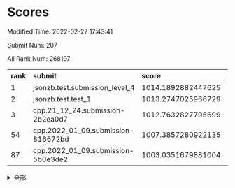 # Scores

Modified Time: 2022-02-27 17:43:41

Submit Num: 207

All Rank Num: 268197

| rank |               submit               |       score        |       sigma        | pk_num |
| :--- | :--------------------------------- | :----------------- | :----------------- | :----- |
| 1    | jsonzb.test.submission_level_4     | 1014.1892882447625 | 0.8346900998491072 | 5184   |
| 2    | jsonzb.test.test_1                 | 1013.2747025966729 | 0.795757284670914  | 5183   |
| 3    | cpp.21_12_24.submission-2b2ea0d7   | 1012.7632827795699 | 0.8049804072658694 | 5184   |
| 54   | cpp.2022_01_09.submission-816672bd | 1007.3857280922135 | 0.7318691743304975 | 5178   |
| 87   | cpp.2022_01_09.submission-5b0e3de2 | 1003.0351679881004 | 0.7141874910237008 | 5180   |


<details>
<summary>全部</summary>

| rank |                 submit                 |       score        |       sigma        | pk_num |
| :--- | :------------------------------------- | :----------------- | :----------------- | :----- |
| 1    | jsonzb.test.submission_level_4         | 1014.1892882447625 | 0.8346900998491072 | 5184   |
| 2    | jsonzb.test.test_1                     | 1013.2747025966729 | 0.795757284670914  | 5183   |
| 3    | cpp.21_12_24.submission-2b2ea0d7       | 1012.7632827795699 | 0.8049804072658694 | 5184   |
| 4    | gobigger.level_3.submission_level_3_38 | 1012.1128121322697 | 0.7725216365417414 | 5180   |
| 5    | gobigger.level_3.submission_level_3_5  | 1011.4277667923694 | 0.7930329330102659 | 5180   |
| 6    | gobigger.level_3.submission_level_3_34 | 1011.1552628385184 | 0.744266367781084  | 5182   |
| 7    | gobigger.level_3.submission_level_3_19 | 1011.0539976942669 | 0.7703195314944302 | 5186   |
| 8    | gobigger.level_3.submission_level_3_44 | 1010.9959567502764 | 0.7654682796723501 | 5188   |
| 9    | gobigger.level_3.submission_level_3_35 | 1010.9413209148386 | 0.7717878288002281 | 5181   |
| 10   | gobigger.level_3.submission_level_3_42 | 1010.8406901139556 | 0.7409084566809876 | 5184   |
| 11   | gobigger.level_3.submission_level_3_46 | 1010.8335620093355 | 0.7639226689502219 | 5179   |
| 12   | gobigger.level_3.submission_level_3_25 | 1010.7682904384932 | 0.7685143778657844 | 5183   |
| 13   | gobigger.level_3.submission_level_3_31 | 1010.7327631480184 | 0.7492909559138315 | 5187   |
| 14   | gobigger.level_3.submission_level_3_22 | 1010.6076166283285 | 0.7657092920937753 | 5181   |
| 15   | gobigger.level_3.submission_level_3_32 | 1010.5662619641456 | 0.7627442296250025 | 5181   |
| 16   | gobigger.level_3.submission_level_3_8  | 1010.4522047614697 | 0.7712882842900105 | 5181   |
| 17   | gobigger.level_3.submission_level_3_16 | 1010.3308346154187 | 0.7607661826918535 | 5178   |
| 18   | gobigger.level_3.submission_level_3_10 | 1010.2124618202548 | 0.748741387838538  | 5184   |
| 19   | gobigger.level_3.submission_level_3_36 | 1010.2006898682537 | 0.7527273428864711 | 5180   |
| 20   | gobigger.level_3.submission_level_3_37 | 1010.1026135899391 | 0.7445453349063154 | 5185   |
| 21   | gobigger.level_3.submission_level_3_41 | 1010.0519801751678 | 0.7534634067558753 | 5178   |
| 22   | gobigger.level_3.submission_level_3_12 | 1010.0236323395237 | 0.7502347425911808 | 5182   |
| 23   | gobigger.level_3.submission_level_3_40 | 1010.0228261504078 | 0.7660847417040529 | 5185   |
| 24   | gobigger.level_3.submission_level_3_9  | 1009.9082348650501 | 0.7510200085783338 | 5187   |
| 25   | gobigger.level_3.submission_level_3_3  | 1009.9074695648936 | 0.7530191788210284 | 5182   |
| 26   | gobigger.level_3.submission_level_3_18 | 1009.9015803700779 | 0.7699985404125702 | 5181   |
| 27   | gobigger.level_3.submission_level_3_15 | 1009.8687882317923 | 0.7574085047799087 | 5189   |
| 28   | gobigger.level_3.submission_level_3_1  | 1009.8393782886571 | 0.7521959578769669 | 5185   |
| 29   | gobigger.level_3.submission_level_3_27 | 1009.836864579995  | 0.7691224713504897 | 5181   |
| 30   | gobigger.level_3.submission_level_3_45 | 1009.8138235017335 | 0.7548186937261017 | 5183   |
| 31   | gobigger.level_3.submission_level_3_24 | 1009.8051027990338 | 0.755499758680913  | 5182   |
| 32   | gobigger.level_3.submission_level_3_28 | 1009.7769046668852 | 0.767144105242255  | 5177   |
| 33   | gobigger.level_3.submission_level_3_47 | 1009.7673792463295 | 0.7647552820411636 | 5182   |
| 34   | gobigger.level_3.submission_level_3_23 | 1009.7400231301235 | 0.7510151747899693 | 5180   |
| 35   | gobigger.level_3.submission_level_3_7  | 1009.7311433096182 | 0.7420436810099936 | 5178   |
| 36   | gobigger.level_3.submission_level_3_48 | 1009.650821161962  | 0.7480776753644462 | 5185   |
| 37   | gobigger.level_3.submission_level_3_11 | 1009.6403196412339 | 0.7374945729359191 | 5189   |
| 38   | gobigger.level_3.submission_level_3_4  | 1009.6385257694847 | 0.7644764213986679 | 5180   |
| 39   | gobigger.level_3.submission_level_3_33 | 1009.6155517719292 | 0.7654670791116474 | 5182   |
| 40   | gobigger.level_3.submission_level_3_14 | 1009.519240427179  | 0.738648120515595  | 5189   |
| 41   | gobigger.level_3.submission_level_3_30 | 1009.4965477822958 | 0.7534190459402732 | 5181   |
| 42   | gobigger.level_3.submission_level_3_26 | 1009.4841476340648 | 0.7583464899103678 | 5184   |
| 43   | gobigger.level_3.submission_level_3_20 | 1009.3412303670393 | 0.7428430826412907 | 5182   |
| 44   | gobigger.level_3.submission_level_3_13 | 1009.2890151200274 | 0.7467730900987263 | 5181   |
| 45   | gobigger.level_3.submission_level_3_21 | 1009.2821969308262 | 0.7601421609132488 | 5184   |
| 46   | gobigger.level_3.submission_level_3_6  | 1009.2572832773234 | 0.7728549138233646 | 5188   |
| 47   | gobigger.level_3.submission_level_3_39 | 1009.2074935657649 | 0.7519825335344682 | 5182   |
| 48   | gobigger.level_3.submission_level_3_43 | 1009.0604077014823 | 0.7214627964226649 | 5182   |
| 49   | gobigger.level_3.submission_level_3_17 | 1008.9900652773765 | 0.7275596648528051 | 5184   |
| 50   | gobigger.level_3.submission_level_3_2  | 1008.9545488185917 | 0.7336529625501224 | 5184   |
| 51   | gobigger.level_3.submission_level_3_29 | 1008.840999527608  | 0.7725994340174328 | 5181   |
| 52   | gobigger.level_3.submission_level_3_49 | 1008.6434723593169 | 0.738331086802065  | 5185   |
| 53   | gobigger.level_3.submission_level_3_0  | 1008.3072770279002 | 0.7465610819072015 | 5179   |
| 54   | cpp.2022_01_09.submission-816672bd     | 1007.3857280922135 | 0.7318691743304975 | 5178   |
| 55   | gobigger.level_1.submission_level_1_32 | 1004.4599472173765 | 0.7239214277409572 | 5180   |
| 56   | gobigger.level_1.submission_level_1_46 | 1004.3605794753105 | 0.7159625921709472 | 5180   |
| 57   | gobigger.level_1.submission_level_1_11 | 1004.3039387546349 | 0.7134803132739149 | 5182   |
| 58   | gobigger.level_1.submission_level_1_42 | 1004.2810104890007 | 0.7252791365944865 | 5179   |
| 59   | gobigger.level_1.submission_level_1_38 | 1004.2117963147905 | 0.7150983345308125 | 5180   |
| 60   | gobigger.level_1.submission_level_1_1  | 1004.2089675338401 | 0.7251585395350292 | 5179   |
| 61   | gobigger.level_1.submission_level_1_13 | 1004.1569997764213 | 0.7146279278943704 | 5180   |
| 62   | gobigger.level_1.submission_level_1_41 | 1004.1020978683746 | 0.7049592998760108 | 5185   |
| 63   | gobigger.level_1.submission_level_1_39 | 1004.0527130084469 | 0.7242319480751732 | 5184   |
| 64   | gobigger.level_1.submission_level_1_48 | 1004.0237211197714 | 0.7159208271459575 | 5179   |
| 65   | gobigger.level_1.submission_level_1_7  | 1004.0048013043216 | 0.7130873385380423 | 5185   |
| 66   | gobigger.level_1.submission_level_1_49 | 1003.9865147036231 | 0.7288999471375833 | 5186   |
| 67   | gobigger.level_1.submission_level_1_20 | 1003.9329923689238 | 0.7108435337906659 | 5185   |
| 68   | gobigger.level_1.submission_level_1_15 | 1003.9201313578975 | 0.7274175676345935 | 5188   |
| 69   | gobigger.level_1.submission_level_1_17 | 1003.8945656129133 | 0.7200867864220353 | 5188   |
| 70   | gobigger.level_1.submission_level_1_19 | 1003.8776630184245 | 0.7177747539404317 | 5183   |
| 71   | gobigger.level_1.submission_level_1_34 | 1003.8412108463428 | 0.7362703868186158 | 5185   |
| 72   | gobigger.level_1.submission_level_1_14 | 1003.7398592205001 | 0.7193465738728442 | 5189   |
| 73   | gobigger.level_1.submission_level_1_29 | 1003.7324506963597 | 0.7219374208895228 | 5180   |
| 74   | gobigger.level_1.submission_level_1_37 | 1003.7137239810826 | 0.7145044518798037 | 5184   |
| 75   | gobigger.level_1.submission_level_1_40 | 1003.5638916886048 | 0.7226089398688295 | 5184   |
| 76   | gobigger.level_1.submission_level_1_25 | 1003.4838670382587 | 0.7102808021384244 | 5186   |
| 77   | gobigger.level_1.submission_level_1_24 | 1003.428016610871  | 0.7208270285178207 | 5186   |
| 78   | gobigger.level_1.submission_level_1_9  | 1003.3856676543706 | 0.7221353626719239 | 5182   |
| 79   | gobigger.level_1.submission_level_1_31 | 1003.1949104545461 | 0.7088881749871849 | 5187   |
| 80   | gobigger.level_1.submission_level_1_33 | 1003.1618648653991 | 0.7197911358483792 | 5185   |
| 81   | gobigger.level_1.submission_level_1_5  | 1003.1143406369468 | 0.705525960413305  | 5185   |
| 82   | gobigger.level_1.submission_level_1_27 | 1003.0891737121945 | 0.7213757561230362 | 5183   |
| 83   | gobigger.level_1.submission_level_1_30 | 1003.0794363780989 | 0.7105093395013465 | 5180   |
| 84   | gobigger.level_1.submission_level_1_2  | 1003.0742372681908 | 0.7374761322038796 | 5185   |
| 85   | gobigger.level_1.submission_level_1_21 | 1003.061191363026  | 0.7082579168666492 | 5184   |
| 86   | gobigger.level_1.submission_level_1_16 | 1003.0486022981539 | 0.7182671333645412 | 5182   |
| 87   | cpp.2022_01_09.submission-5b0e3de2     | 1003.0351679881004 | 0.7141874910237008 | 5180   |
| 88   | gobigger.level_1.submission_level_1_28 | 1003.0053558636605 | 0.7141652119678171 | 5177   |
| 89   | gobigger.level_1.submission_level_1_12 | 1002.9865452519892 | 0.7160742732509501 | 5179   |
| 90   | gobigger.level_1.submission_level_1_36 | 1002.9831043474143 | 0.7140913184736057 | 5185   |
| 91   | gobigger.level_1.submission_level_1_47 | 1002.9656064249916 | 0.7189458281991984 | 5179   |
| 92   | gobigger.level_1.submission_level_1_43 | 1002.9367664662061 | 0.7164546489352    | 5184   |
| 93   | gobigger.level_1.submission_level_1_35 | 1002.9300529620215 | 0.7188092365035872 | 5180   |
| 94   | gobigger.level_1.submission_level_1_45 | 1002.85829313211   | 0.7184667041151189 | 5185   |
| 95   | gobigger.level_1.submission_level_1_10 | 1002.8386731195584 | 0.7209320446762084 | 5182   |
| 96   | gobigger.level_1.submission_level_1_22 | 1002.7676242341679 | 0.7196147977555913 | 5180   |
| 97   | gobigger.level_1.submission_level_1_4  | 1002.7079178149475 | 0.706110981935087  | 5180   |
| 98   | gobigger.level_1.submission_level_1_26 | 1002.7063178942991 | 0.7026150844675363 | 5177   |
| 99   | gobigger.level_1.submission_level_1_0  | 1002.6480608132604 | 0.720633726835232  | 5183   |
| 100  | gobigger.level_1.submission_level_1_8  | 1002.4857228647029 | 0.7168446661016631 | 5185   |
| 101  | gobigger.level_1.submission_level_1_18 | 1002.3245001097679 | 0.7226844249812464 | 5187   |
| 102  | gobigger.level_1.submission_level_1_44 | 1002.3230885329762 | 0.7161481533781273 | 5181   |
| 103  | gobigger.level_1.submission_level_1_3  | 1002.2719024211232 | 0.7105668444104465 | 5186   |
| 104  | gobigger.level_1.submission_level_1_6  | 1002.1264155969849 | 0.7159272014269307 | 5184   |
| 105  | gobigger.level_1.submission_level_1_23 | 1001.9230393110247 | 0.7126305509740788 | 5181   |
| 106  | gobigger.random.submission_random_12   | 997.2404405995402  | 0.7131607833471811 | 5181   |
| 107  | gobigger.random.submission_random_38   | 997.0355234681446  | 0.6983800407825377 | 5184   |
| 108  | gobigger.random.submission_random_19   | 996.9114626484887  | 0.7126174694806789 | 5181   |
| 109  | gobigger.random.submission_random_23   | 996.9075176007934  | 0.720546081212374  | 5177   |
| 110  | gobigger.random.submission_random_28   | 996.8860076803434  | 0.7025016345325672 | 5185   |
| 111  | gobigger.random.submission_random_4    | 996.7278917506131  | 0.7134844118641817 | 5183   |
| 112  | gobigger.random.submission_random_5    | 996.6363672509441  | 0.7064155816627976 | 5181   |
| 113  | gobigger.random.submission_random_36   | 996.6282119239452  | 0.7095160010323895 | 5181   |
| 114  | gobigger.random.submission_random_45   | 996.5266143260976  | 0.7005876435553811 | 5183   |
| 115  | gobigger.random.submission_random_24   | 996.485961524196   | 0.7229568214011262 | 5182   |
| 116  | gobigger.random.submission_random_43   | 996.4715789240329  | 0.7042182609618207 | 5183   |
| 117  | gobigger.random.submission_random_1    | 996.4189072109882  | 0.7116077865558834 | 5181   |
| 118  | gobigger.random.submission_random_48   | 996.356894956324   | 0.7064516421584032 | 5183   |
| 119  | gobigger.random.submission_random_22   | 996.2534591451576  | 0.7166965283745612 | 5177   |
| 120  | gobigger.random.submission_random_18   | 996.2159637301354  | 0.7193047312464548 | 5188   |
| 121  | gobigger.random.submission_random_47   | 996.1832670178012  | 0.7063032676039485 | 5184   |
| 122  | gobigger.random.submission_random_20   | 996.1599400346948  | 0.7113705740651488 | 5184   |
| 123  | gobigger.random.submission_random_35   | 996.1269011957853  | 0.7223755836127285 | 5181   |
| 124  | gobigger.random.submission_random_32   | 996.1148437885802  | 0.7037561748803521 | 5182   |
| 125  | gobigger.random.submission_random_3    | 996.0910937440364  | 0.7126680732389283 | 5177   |
| 126  | gobigger.random.submission_random_42   | 996.043676343034   | 0.7065132821874809 | 5185   |
| 127  | gobigger.random.submission_random_39   | 996.0334011318755  | 0.7148846804006027 | 5180   |
| 128  | gobigger.random.submission_random_2    | 996.0315378541815  | 0.713920668350738  | 5181   |
| 129  | gobigger.random.submission_random_17   | 995.9557013358061  | 0.7112738876247761 | 5192   |
| 130  | gobigger.random.submission_random_34   | 995.9450142908371  | 0.7092411551006849 | 5180   |
| 131  | gobigger.random.submission_random_10   | 995.9448608049864  | 0.7079788976054409 | 5181   |
| 132  | gobigger.random.submission_random_0    | 995.9342850151103  | 0.7036802129752154 | 5179   |
| 133  | gobigger.random.submission_random_30   | 995.9203748897778  | 0.7171435898477079 | 5179   |
| 134  | gobigger.random.submission_random_15   | 995.867440313004   | 0.7315033677012522 | 5182   |
| 135  | gobigger.random.submission_random_41   | 995.8187994671301  | 0.715786997530461  | 5179   |
| 136  | gobigger.random.submission_random_46   | 995.8011618974754  | 0.7109271037995626 | 5182   |
| 137  | gobigger.random.submission_random_8    | 995.7404699632667  | 0.7146702704667224 | 5180   |
| 138  | gobigger.random.submission_random_27   | 995.7159887476143  | 0.7175539209795512 | 5183   |
| 139  | gobigger.random.submission_random_16   | 995.6023737670191  | 0.700521934372954  | 5181   |
| 140  | gobigger.random.submission_random_33   | 995.5823347295527  | 0.6897657377978248 | 5184   |
| 141  | gobigger.random.submission_random_14   | 995.5740837470047  | 0.7183339839811582 | 5181   |
| 142  | gobigger.random.submission_random_49   | 995.5521672227594  | 0.7053689210717191 | 5184   |
| 143  | gobigger.random.submission_random_7    | 995.5491974183233  | 0.7016943771153106 | 5181   |
| 144  | gobigger.random.submission_random_37   | 995.5460816011383  | 0.7104104996595183 | 5183   |
| 145  | gobigger.random.submission_random_13   | 995.5416329426398  | 0.7127800981105945 | 5183   |
| 146  | gobigger.random.submission_random_44   | 995.5272806756041  | 0.7150950228500722 | 5187   |
| 147  | gobigger.random.submission_random_29   | 995.349080559762   | 0.7163760486356352 | 5179   |
| 148  | gobigger.random.submission_random_21   | 995.3071525281167  | 0.7096080916213263 | 5182   |
| 149  | gobigger.random.submission_random_9    | 995.1683435690184  | 0.7101503257273636 | 5181   |
| 150  | gobigger.random.submission_random_6    | 995.1649142781649  | 0.728499632924107  | 5187   |
| 151  | gobigger.random.submission_random_40   | 995.0578689408886  | 0.7332178410006699 | 5188   |
| 152  | gobigger.random.submission_random_26   | 994.9680315228826  | 0.7146928633034811 | 5188   |
| 153  | gobigger.random.submission_random_11   | 994.9481341796273  | 0.7071830026090518 | 5178   |
| 154  | gobigger.random.submission_random_25   | 994.3913830103326  | 0.7177196314387738 | 5180   |
| 155  | gobigger.level_2.submission_level_2_29 | 994.0494826128136  | 0.7398017311882983 | 5183   |
| 156  | gobigger.level_2.submission_level_2_13 | 993.9238023179734  | 0.7307316031676693 | 5184   |
| 157  | gobigger.level_2.submission_level_2_46 | 993.846506308096   | 0.7234124553692269 | 5180   |
| 158  | gobigger.random.submission_random_31   | 993.8029028442764  | 0.7245998347464191 | 5184   |
| 159  | gobigger.level_2.submission_level_2_4  | 993.7880486554269  | 0.7407764715920854 | 5176   |
| 160  | gobigger.level_2.submission_level_2_37 | 993.7508374226599  | 0.7219141054387191 | 5192   |
| 161  | gobigger.level_2.submission_level_2_38 | 993.5410781614369  | 0.7374818209984665 | 5184   |
| 162  | gobigger.level_2.submission_level_2_39 | 993.5023844130618  | 0.7635207038645406 | 5184   |
| 163  | gobigger.level_2.submission_level_2_25 | 993.4449133964707  | 0.7290579179186099 | 5183   |
| 164  | gobigger.level_2.submission_level_2_15 | 993.4006534500933  | 0.7502439225412857 | 5189   |
| 165  | gobigger.level_2.submission_level_2_12 | 993.0079374116183  | 0.7400393588439729 | 5187   |
| 166  | gobigger.level_2.submission_level_2_30 | 992.7597116504959  | 0.7215915067507537 | 5183   |
| 167  | gobigger.level_2.submission_level_2_43 | 992.7313596150747  | 0.7336731126133776 | 5184   |
| 168  | gobigger.level_2.submission_level_2_34 | 992.666019540248   | 0.7477901841746992 | 5182   |
| 169  | gobigger.level_2.submission_level_2_24 | 992.5930263102756  | 0.752185897983602  | 5184   |
| 170  | gobigger.level_2.submission_level_2_48 | 992.5161061489158  | 0.7478661545473608 | 5186   |
| 171  | gobigger.level_2.submission_level_2_27 | 992.5079833322613  | 0.7435410414719186 | 5185   |
| 172  | gobigger.level_2.submission_level_2_40 | 992.459705610212   | 0.7304475933208282 | 5183   |
| 173  | gobigger.level_2.submission_level_2_19 | 992.4263046171211  | 0.7454547371177928 | 5184   |
| 174  | gobigger.level_2.submission_level_2_42 | 992.3332833594769  | 0.7428485624804324 | 5184   |
| 175  | gobigger.level_2.submission_level_2_17 | 992.1793907791142  | 0.7591057455029678 | 5183   |
| 176  | gobigger.level_2.submission_level_2_44 | 992.1394972281961  | 0.7386099296314953 | 5185   |
| 177  | gobigger.level_2.submission_level_2_32 | 992.0713408009939  | 0.7228667357772127 | 5179   |
| 178  | gobigger.level_2.submission_level_2_33 | 992.0216343415844  | 0.7579084879636968 | 5175   |
| 179  | gobigger.level_2.submission_level_2_22 | 991.9482127685689  | 0.7374184161695593 | 5181   |
| 180  | gobigger.level_2.submission_level_2_11 | 991.7889261538015  | 0.7447060118996517 | 5175   |
| 181  | gobigger.level_2.submission_level_2_35 | 991.7833978215872  | 0.743474680534927  | 5183   |
| 182  | gobigger.level_2.submission_level_2_16 | 991.7374751150226  | 0.7628960027450479 | 5184   |
| 183  | gobigger.level_2.submission_level_2_23 | 991.7032036486227  | 0.7575067084430127 | 5184   |
| 184  | gobigger.level_2.submission_level_2_31 | 991.6459891232893  | 0.7579037356793831 | 5179   |
| 185  | gobigger.level_2.submission_level_2_26 | 991.559021508363   | 0.7435092992662519 | 5187   |
| 186  | gobigger.level_2.submission_level_2_18 | 991.5396738018126  | 0.752266784310088  | 5184   |
| 187  | gobigger.level_2.submission_level_2_28 | 991.5372141255366  | 0.74300478779254   | 5178   |
| 188  | gobigger.level_2.submission_level_2_0  | 991.5301351705018  | 0.7403789335369835 | 5187   |
| 189  | gobigger.level_2.submission_level_2_1  | 991.5017665107879  | 0.7457391582704149 | 5179   |
| 190  | gobigger.level_2.submission_level_2_49 | 991.4172325736645  | 0.734338699291809  | 5184   |
| 191  | gobigger.level_2.submission_level_2_14 | 991.3818111253247  | 0.7595514020333418 | 5179   |
| 192  | gobigger.level_2.submission_level_2_41 | 991.2862119155828  | 0.7726191132756792 | 5184   |
| 193  | gobigger.level_2.submission_level_2_8  | 991.2145804276764  | 0.7630389351161834 | 5184   |
| 194  | gobigger.level_2.submission_level_2_7  | 991.1182767986268  | 0.7515840287941445 | 5181   |
| 195  | gobigger.level_2.submission_level_2_36 | 991.0858230267102  | 0.7701045063436956 | 5178   |
| 196  | gobigger.level_2.submission_level_2_5  | 991.0515915030845  | 0.7669935787493889 | 5184   |
| 197  | gobigger.level_2.submission_level_2_9  | 991.0377021581727  | 0.7383822116997281 | 5179   |
| 198  | gobigger.level_2.submission_level_2_10 | 991.0375385382815  | 0.7685457117530624 | 5182   |
| 199  | gobigger.level_2.submission_level_2_20 | 990.9270863369252  | 0.7520939307170182 | 5182   |
| 200  | gobigger.level_2.submission_level_2_6  | 990.8790466740915  | 0.761184887294402  | 5182   |
| 201  | gobigger.level_2.submission_level_2_2  | 990.8682280952399  | 0.7618188662497978 | 5172   |
| 202  | gobigger.level_2.submission_level_2_21 | 990.8202291353546  | 0.7437604715096596 | 5178   |
| 203  | gobigger.level_2.submission_level_2_45 | 990.7902346074196  | 0.7535234720456354 | 5188   |
| 204  | gobigger.level_2.submission_level_2_3  | 990.6685589493259  | 0.7732244937620892 | 5188   |
| 205  | gobigger.level_2.submission_level_2_47 | 990.3419929889798  | 0.7583632477698141 | 5185   |
| 206  | gobigger.none.submission_none_0        | 977.8903901446891  | 1.2900358307303952 | 5180   |
| 207  | gobigger.none.submission_none_1        | 975.3094873035707  | 1.4775338457486729 | 5181   |

</details>